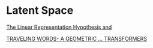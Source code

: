 # Latent Space

[The Linear Representation Hypothesis and](Latent%20Space%20b7a46f8ecccb43588873d8a4de357f51/The%20Linear%20Representation%20Hypothesis%20and%2080d9fdf91ca94c51921e60bb8b0806d6.md)

[TRAVELING WORDS- A GEOMETRIC … TRANSFORMERS](Latent%20Space%20b7a46f8ecccb43588873d8a4de357f51/TRAVELING%20WORDS-%20A%20GEOMETRIC%20%E2%80%A6%20TRANSFORMERS%20df3eaa0941fc4f6bb1bcbd9a80dcbfba.md)